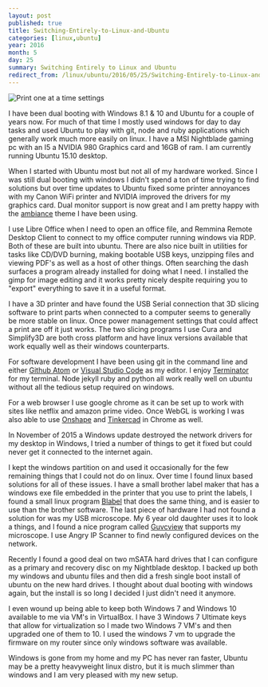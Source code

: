 ```yaml
---
layout: post
published: true
title: Switching-Entirely-to-Linux-and-Ubuntu
categories: [linux,ubuntu]
year: 2016
month: 5
day: 25
summary: Switching Entirely to Linux and Ubuntu
redirect_from: /linux/ubuntu/2016/05/25/Switching-Entirely-to-Linux-and-Ubuntu/
---
```


<img alt="Print one at a time settings" src="https://garthvh.com/assets/img/ubuntu/ubuntu_desktop.png" class="img-responsive img-rounded" />

I have been dual booting with Windows 8.1 & 10 and Ubuntu for a couple of years now.  For much of that time I mostly used windows for day to day tasks and used Ubuntu to play with git, node and ruby applications which generally work much more easily on linux. I have a MSI Nightblade gaming pc with an I5 a NVIDIA 980 Graphics card and 16GB of ram. I am currently running Ubuntu 15.10 desktop.

When I started with Ubuntu most but not all of my hardware worked.  Since I was still dual booting with windows I didn't spend a ton of time trying to find solutions but over time updates to Ubuntu fixed some printer annoyances with my Canon WiFi printer and NVIDIA improved the drivers for my graphics card. Dual monitor support is now great and I am pretty happy with the [ambiance](http://www.ravefinity.com/p/download-ambiance-radiance-colors.html) theme I have been using.

I use Libre Office when I need to open an office file, and Remmina Remote Desktop Client to connect to my office computer running windows via RDP. Both of these are built into ubuntu.  There are also nice built in utilities for tasks like CD/DVD burning, making bootable USB keys, unzipping files and viewing PDF's as well as a host of other things. Often searching the dash surfaces a program already installed for doing what I need. I installed the gimp for image editing and it works pretty nicely despite requiring you to "export" everything to save it in a useful format.

I have a 3D printer and have found the USB Serial connection that 3D slicing software to print parts when connected to a computer seems to generally be more stable on linux.  Once power management settings that could affect a print are off it just works. The two slicing programs I use Cura and Simplify3D are both cross platform and have linux versions available that work equally well as their windows counterparts. 

For software development I have been using git in the command line and either [Github Atom](https://atom.io/) or [Visual Studio Code](https://code.visualstudio.com/) as my editor.  I enjoy [Terminator](http://gnometerminator.blogspot.com/p/introduction.html) for my terminal.  Node jekyll ruby and python all work really well on ubuntu without all the tedious setup required on windows.

For a web browser I use google chrome as it can be set up to work with sites like netflix and amazon prime video. Once WebGL is working I was also able to use [Onshape]() and [Tinkercad]() in Chrome as well.

In November of 2015 a Windows update destroyed the network drivers for my desktop in Windows, I tried a number of things to get it fixed but could never get it connected to the internet again.  

I kept the windows partition on and used it occasionally for the few remaining things that I could not do on linux.  Over time I found linux based solutions for all of these issues.  I have a small brother label maker that has a windows exe file embedded in the printer that you use to print the labels, I found a small linux program [Blabel](http://apz.fi/blabel/) that does the same thing, and is easier to use than the brother software.  The last piece of hardware I had not found a solution for was my USB microscope.  My 6 year old daughter uses it to look a things, and I found a nice program called [Guvcview](http://guvcview.sourceforge.net/) that supports my microscope. I use Angry IP Scanner to find newly configured devices on the network.

Recently I found a good deal on two mSATA hard drives that I can configure as a primary and recovery disc on my Nightblade desktop.  I backed up both my windows and ubuntu files and then did a fresh single boot install of ubuntu on the new hard drives. I thought about dual booting with windows again, but the install is so long I decided I just didn't need it anymore.

I even wound up being able to keep both Windows 7 and Windows 10 available to me via VM's in VirtualBox.  I have 3 Windows 7 Ultimate keys that allow for virtualization so I made two Windows 7 VM's and then upgraded one of them to 10.  I used the windows 7 vm to upgrade the firmware on my router since only windows software was available.

Windows is gone from my home and my PC has never ran faster, Ubuntu may be a pretty heavyweight linux distro, but it is much slimmer than windows and I am very pleased with my new setup.

